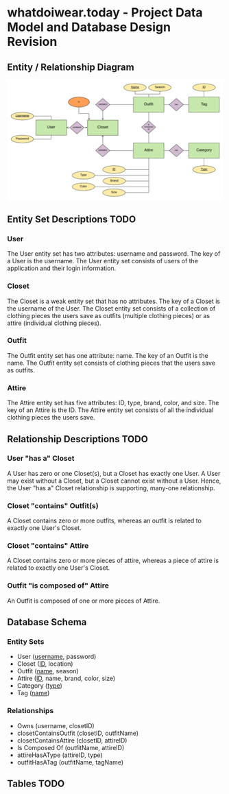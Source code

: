# whatdoiwear.today - Project Data Model and Database Design Revision

## Entity / Relationship Diagram

![ER Diagram](./images/database_design_2.0.png)

## Entity Set Descriptions TODO

### User

The User entity set has two attributes: username and password. The key of a User is the username. The User entity set consists of users of the application and their login information.

### Closet

The Closet is a weak entity set that has no attributes. The key of a Closet is the username of the User. The Closet entity set consists of a collection of clothing pieces the users save as outfits (multiple clothing pieces) or as attire (individual clothing pieces).

### Outfit

The Outfit entity set has one attribute: name. The key of an Outfit is the name. The Outfit entity set consists of clothing pieces that the users save as outfits.

### Attire

The Attire entity set has five attributes: ID, type, brand, color, and size. The key of an Attire is the ID. The Attire entity set consists of all the individual clothing pieces the users save.

## Relationship Descriptions TODO

### User "has a" Closet

A User has zero or one Closet(s), but a Closet has exactly one User. A User may exist without a Closet, but a Closet cannot exist without a User. Hence, the User "has a" Closet relationship is supporting, many-one relationship.

### Closet "contains" Outfit(s)

A Closet contains zero or more outfits, whereas an outfit is related to exactly one User's Closet.

### Closet "contains" Attire

A Closet contains zero or more pieces of attire, whereas a piece of attire is related to exactly one User's Closet.

### Outfit "is composed of" Attire

An Outfit is composed of one or more pieces of Attire.

## Database Schema

### Entity Sets

* User (<ins>username</ins>, password)
* Closet (<ins>ID</ins>, location)
* Outfit (<ins>name</ins>, season)
* Attire (<ins>ID</ins>, name, brand, color, size)
* Category (<ins>type</ins>)
* Tag (<ins>name</ins>)

### Relationships

* Owns (username, closetID)
* closetContainsOutfit (closetID, outfitName)
* closetContainsAttire (closetID, attireID)
* Is Composed Of (outfitName, attireID)
* attireHasAType (attireID, type)
* outfitHasATag (outfitName, tagName)

## Tables TODO

